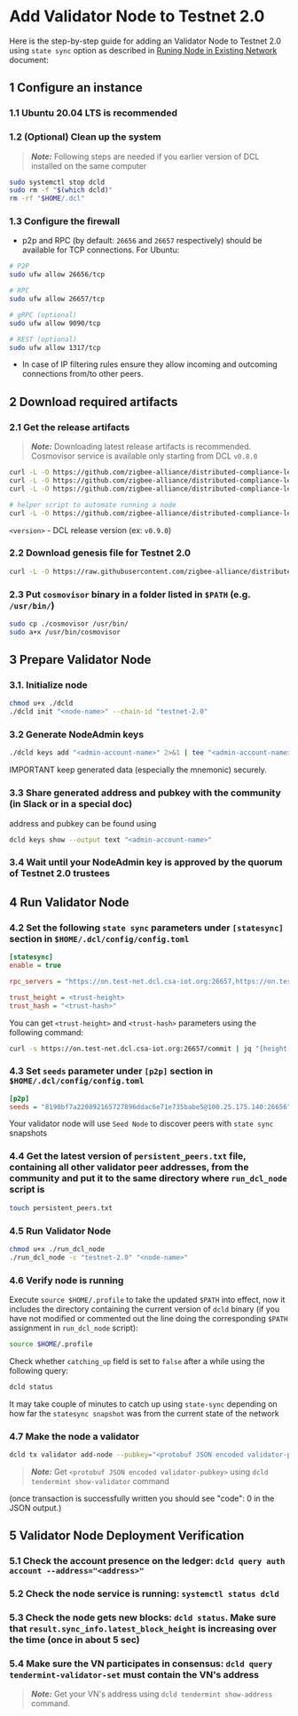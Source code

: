 # Add Validator Node to Testnet 2.0

Here is the step-by-step guide for adding an Validator Node to Testnet 2.0 using `state sync` option
as described in  [Runing Node in Existing Network](../../../docs/running-node-in-existing-network.md) document:

## 1 Configure an instance

### 1.1 Ubuntu 20.04 LTS is recommended

### 1.2 (Optional) Clean up the system

> **_Note:_** Following steps are needed if you earlier version of DCL installed on the same computer

```bash
sudo systemctl stop dcld
sudo rm -f "$(which dcld)"
rm -rf "$HOME/.dcl"
```

### 1.3 Configure the firewall

* p2p and RPC (by default: `26656` and `26657` respectively) should be available for TCP connections.
  For Ubuntu:

```bash
# P2P
sudo ufw allow 26656/tcp

# RPC
sudo ufw allow 26657/tcp

# gRPC (optional)
sudo ufw allow 9090/tcp

# REST (optional)
sudo ufw allow 1317/tcp
```

* In case of IP filtering rules ensure they allow incoming and outcoming connections from/to other peers.

## 2 Download required artifacts

### 2.1 Get the release artifacts

> **_Note:_** Downloading latest release artifacts is recommended. Cosmovisor service is available only starting from DCL `v0.8.0`

```bash
curl -L -O https://github.com/zigbee-alliance/distributed-compliance-ledger/releases/download/<version>/dcld
curl -L -O https://github.com/zigbee-alliance/distributed-compliance-ledger/releases/download/<version>/cosmovisor
curl -L -O https://github.com/zigbee-alliance/distributed-compliance-ledger/releases/download/<version>/cosmovisor.service

# helper script to automate running a node
curl -L -O https://github.com/zigbee-alliance/distributed-compliance-ledger/releases/download/<release>/run_dcl_node
```

`<version>` - DCL release version (ex: `v0.9.0`)

### 2.2 Download genesis file for Testnet 2.0

```bash
curl -L -O https://raw.githubusercontent.com/zigbee-alliance/distributed-compliance-ledger/master/deployment/persistent_chains/testnet-2.0/genesis.json
```

### 2.3 Put `cosmovisor` binary in a folder listed in `$PATH` (e.g. `/usr/bin/`)

```bash
sudo cp ./cosmovisor /usr/bin/
sudo a+x /usr/bin/cosmovisor
```

## 3 Prepare Validator Node

### 3.1. Initialize node

```bash
chmod u+x ./dcld
./dcld init "<node-name>" --chain-id "testnet-2.0"
```

### 3.2 Generate NodeAdmin keys

```bash
./dcld keys add "<admin-account-name>" 2>&1 | tee "<admin-account-name>.dclkey.data"
```

IMPORTANT keep generated data (especially the mnemonic) securely.

### 3.3 Share generated address and pubkey with the community (in Slack or in a special doc)

address and pubkey can be found using

```bash
dcld keys show --output text "<admin-account-name>"
```

### 3.4 Wait until your NodeAdmin key is approved by the quorum of Testnet 2.0 trustees

## 4 Run Validator Node

### 4.2 Set the following `state sync` parameters under `[statesync]` section in `$HOME/.dcl/config/config.toml`

```ini
[statesync]
enable = true

rpc_servers = "https://on.test-net.dcl.csa-iot.org:26657,https://on.test-net.dcl.csa-iot.org:26657"

trust_height = <trust-height>
trust_hash = "<trust-hash>"
```

You can get `<trust-height>` and `<trust-hash>` parameters using the following command:

```bash
curl -s https://on.test-net.dcl.csa-iot.org:26657/commit | jq "{height: .result.signed_header.header.height, hash: .result.signed_header.commit.block_id.hash}"
```

### 4.3 Set `seeds` parameter under `[p2p]` section in `$HOME/.dcl/config/config.toml`

```ini
[p2p]
seeds = "8190bf7a220892165727896ddac6e71e735babe5@100.25.175.140:26656"
```

Your validator node will use `Seed Node` to discover peers with `state sync` snapshots

### 4.4 Get the latest version of `persistent_peers.txt` file, containing all other validator peer addresses, from the community and put it to the same directory where `run_dcl_node` script is

```bash
touch persistent_peers.txt
```

### 4.5 Run Validator Node

```bash
chmod u+x ./run_dcl_node
./run_dcl_node -c "testnet-2.0" "<node-name>"
```

### 4.6 Verify node is running

Execute `source $HOME/.profile` to take the updated `$PATH` into effect, now
it includes the directory containing the current version of `dcld` binary (if
you have not modified or commented out the line doing the corresponding
`$PATH` assignment in `run_dcl_node` script):

```bash
source $HOME/.profile
```

Check whether `catching_up` field is set to `false` after a while using the following query:

```bash
dcld status
```

It may take couple of minutes to catch up using `state-sync` depending on how far the `statesync snapshot` was from the current state of the network

### 4.7 Make the node a validator

```bash
dcld tx validator add-node --pubkey="<protobuf JSON encoded validator-pubkey>" --moniker="<node-name>" --from="<admin-account-name>"
```

> **_Note:_** Get `<protobuf JSON encoded validator-pubkey>` using `dcld tendermint show-validator` command

(once transaction is successfully written you should see "code": 0 in the JSON output.)

## 5 Validator Node Deployment Verification

### 5.1 Check the account presence on the ledger: `dcld query auth account --address="<address>"`

### 5.2 Check the node service is running: `systemctl status dcld`

### 5.3 Check the node gets new blocks: `dcld status`. Make sure that `result.sync_info.latest_block_height` is increasing over the time (once in about 5 sec)

### 5.4 Make sure the VN participates in consensus: `dcld query tendermint-validator-set` must contain the VN's address

>**_Note:_** Get your VN's address using `dcld tendermint show-address` command.

